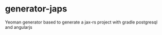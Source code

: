 # generator-japs
Yeoman generator based to generate a jax-rs project with gradle postgresql and angularjs

